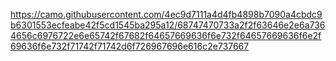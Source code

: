 https://camo.githubusercontent.com/4ec9d7111a4d4fb4898b7090a4cbdc9b6301553ecfeabe42f5cd1545ba295a12/68747470733a2f2f63646e2e6a7364656c6976722e6e65742f67682f64657669636f6e732f64657669636f6e2f69636f6e732f71742f71742d6f726967696e616c2e737667
